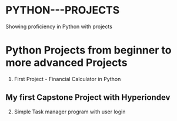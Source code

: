 # PYTHON---PROJECTS
Showing proficiency in Python with projects
# Python Projects from beginner to more advanced Projects
1. First Project - Financial Calculator in Python
## My first Capstone Project with Hyperiondev
2. Simple Task manager program with user login
